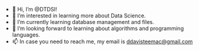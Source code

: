- 👋 Hi, I’m @DTDSI!
- 👀 I’m interested in learning more about Data Science.
- 🌱 I’m currently learning database management and files.
- 💞️ I’m looking forward to learning about algorithms and programming languages.
- 📫 In case you need to reach me, my email is ddavisteemac@gmail.com

<!---
DTDSI/DTDSI is a ✨ special ✨ repository because its `README.md` (this file) appears on your GitHub profile.
You can click the Preview link to take a look at your changes.
--->
